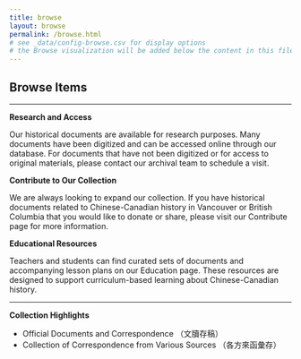 ```yaml
---
title: browse
layout: browse
permalink: /browse.html
# see _data/config-browse.csv for display options
# the Browse visualization will be added below the content in this file
---
```


## Browse Items

---
<b>Research and Access</b>

Our historical documents are available for research purposes. Many documents have been digitized and can be accessed online through our database. For documents that have not been digitized or for access to original materials, please contact our archival team to schedule a visit.

<b>Contribute to Our Collection</b>

We are always looking to expand our collection. If you have historical documents related to Chinese-Canadian history in Vancouver or British Columbia that you would like to donate or share, please visit our Contribute page for more information.

<b>Educational Resources</b>

Teachers and students can find curated sets of documents and accompanying lesson plans on our Education page. These resources are designed to support curriculum-based learning about Chinese-Canadian history.

---
<b>Collection Highlights</b>

- Official Documents and Correspondence （文牘存稿）
- Collection of Correspondence from Various Sources （各方來函彙存）

